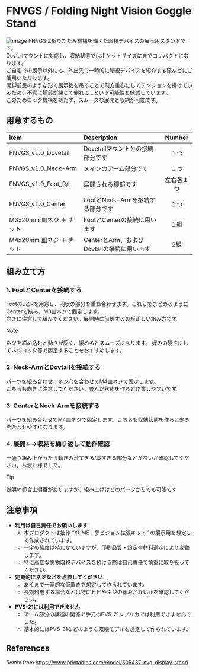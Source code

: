 # FNVGS / Folding Night Vision Goggle Stand
![image](https://github.com/Qoo622/3D-print/assets/65710525/83846277-9dfc-4590-bff1-f0cacea4043b)
FNVGSは折りたたみ機構を備えた暗視デバイスの展示用スタンドです。  
Dovtailマウントに対応し、収納状態ではポケットサイズにまでコンパクトになります。  
ご自宅での展示以外にも、外出先で一時的に暗視デバイスを紹介する際などにご活用いただけます。  
開脚前屈のような形で展示物を吊ることで前方重心にしてテンションを掛けているため、不意に脚部が閉じて倒れる…という可能性を低減しています。  
このためロック機構を持たず、スムーズな展開と収納が可能です。  

## 用意するもの
| item | Description | Number |
| :--- | :--- | :---: |
| FNVGS_v1.0_Dovetail | Dovetailマウントとの接続部分です | １つ |
| FNVGS_v1.0_Neck-Arm | メインのアーム部分です | １つ |
| FNVGS_v1.0_Foot_R/L | 展開される脚部です | 左右各１つ |
| FNVGS_v1.0_Center | FootとNeck-Armを接続する部分です | １つ |
| M3x20mm 皿ネジ ＋ ナット | FootとCenterの接続に用います | １組 |
| M4x20mm 皿ネジ ＋ ナット | CenterとArm、およびDovtailの接続に用います | 2組 |

## 組み立て方
### **1. FootとCenterを接続する**
FootのLとRを用意し、円状の部分を重ね合わせます。これらをまとめるようにCenterで挟み、M3皿ネジで固定します。  
向きに注意して組んでください。展開時に前傾するのが正しい組み方です。
> [!NOTE]
> ネジを締め込むと動きが固く、緩めるとスムーズになります。
> 好みの硬さにしてネジロック等で固定することをおすすめします。

### **2. Neck-ArmとDovtailを接続する**
パーツを組み合わせ、ネジ穴を合わせてM4皿ネジで固定します。  
こちらも向きに注意してください。畳んだ状態を作ると作業しやすいです。

### **3. CenterとNeck-Armを接続する**
パーツを組み合わせてM4皿ネジで固定します。こちらも収納状態を作ると向きを合わせやすくなります。

### **4. 展開←→収納を繰り返して動作確認**
一通り組み上がったら動きの渋すぎる/緩すぎる部分などがないか確認してください。お疲れ様でした。
> [!TIP]
> 説明の都合上順番がありますが、組み上げはどのパーツからでも可能です

## 注意事項
- **利用は自己責任でお願いします**
  - 本プロダクトは拙作 ”YUME｜夢ビジョン拡張キット” の展示用を想定して作成されています。
  - 一定の強度は持たせていますが、印刷品質・設定や材料選定により変動します。
  - 特に高価な実物暗視デバイスを預ける際は自己責任で慎重に取り扱ってください。
- **定期的にネジなどを点検してください**
  - あくまで一時的な仮置きを想定して作られています。
  - 長期利用する場合などは特にヒビやネジの緩みがないかを確認してください。
- **PVS-21には利用できません**
  - アーム部分の構造の関係で手元のPVS-21レプリカでは利用できませんでした。
  - 基本的にはPVS-31などのような双眼モデルを想定して作られています。

## References
Remix from https://www.printables.com/model/505437-nvg-display-stand
